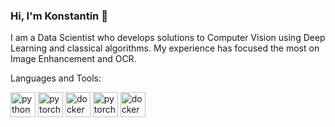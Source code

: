 ### Hi, I'm Konstantin 👋

I am a Data Scientist who develops solutions to Computer Vision using Deep Learning and classical algorithms. My experience has focused the most on Image Enhancement and OCR.

Languages and Tools:

<p align="left">
  <img src="https://www.vectorlogo.zone/logos/python/python-icon.svg" alt="python" width="40" height="40"/>
  <img src="https://www.vectorlogo.zone/logos/opencv/opencv-icon.svg" alt="pytorch" width="40" height="40"/>
  <img src="https://www.vectorlogo.zone/logos/pytorch/pytorch-icon.svg" alt="docker" width="40" height="40"/>
  <img src="https://www.vectorlogo.zone/logos/tensorflow/tensorflow-icon.svg" alt="pytorch" width="40" height="40"/>
  <img src="https://www.vectorlogo.zone/logos/docker/docker-icon.svg" alt="docker" width="40" height="40"/>
</p>
